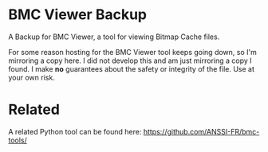 # BMC Viewer Backup
A Backup for BMC Viewer, a tool for viewing Bitmap Cache files.

For some reason hosting for the BMC Viewer tool keeps going down, so I'm mirroring a copy here.
I did not develop this and am just mirroring a copy I found. I make **no** guarantees about the safety or integrity of
the file. Use at your own risk.

# Related
A related Python tool can be found here: https://github.com/ANSSI-FR/bmc-tools/
